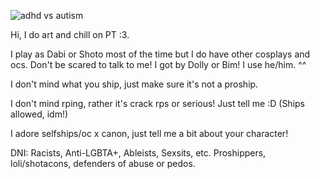 ![adhd vs autism](https://github.com/user-attachments/assets/b4a8ae98-cba1-48de-b752-2d4f82a1b764)

Hi, I do art and chill on PT :3. 

I play as Dabi or Shoto most of the time but I do have other cosplays and ocs. 
Don't be scared to talk to me! I got by Dolly or Bim! I use he/him. ^^

I don't mind what you ship, just make sure it's not a proship. 

I don't mind rping, rather it's crack rps or serious! Just tell me :D (Ships allowed, idm!)

I adore selfships/oc x canon, just tell me a bit about your character! 


DNI:
Racists, Anti-LGBTA+, Ableists, Sexsits, etc. 
Proshippers, loli/shotacons, defenders of abuse or pedos.
